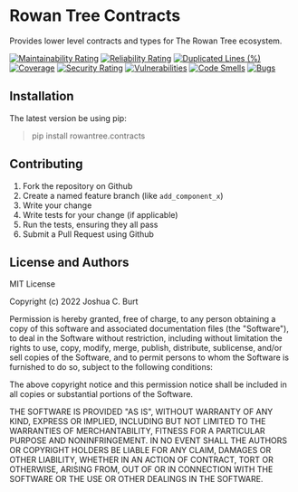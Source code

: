 # Rowan Tree Contracts
Provides lower level contracts and types for The Rowan Tree ecosystem.

[![Maintainability Rating](https://sonarcloud.io/api/project_badges/measure?project=shapeandshare_rowantree.contracts&metric=sqale_rating)](https://sonarcloud.io/summary/new_code?id=shapeandshare_rowantree.contracts)
[![Reliability Rating](https://sonarcloud.io/api/project_badges/measure?project=shapeandshare_rowantree.contracts&metric=reliability_rating)](https://sonarcloud.io/summary/new_code?id=shapeandshare_rowantree.contracts)
[![Duplicated Lines (%)](https://sonarcloud.io/api/project_badges/measure?project=shapeandshare_rowantree.contracts&metric=duplicated_lines_density)](https://sonarcloud.io/summary/new_code?id=shapeandshare_rowantree.contracts)
[![Coverage](https://sonarcloud.io/api/project_badges/measure?project=shapeandshare_rowantree.contracts&metric=coverage)](https://sonarcloud.io/summary/new_code?id=shapeandshare_rowantree.contracts)
[![Security Rating](https://sonarcloud.io/api/project_badges/measure?project=shapeandshare_rowantree.contracts&metric=security_rating)](https://sonarcloud.io/summary/new_code?id=shapeandshare_rowantree.contracts)
[![Vulnerabilities](https://sonarcloud.io/api/project_badges/measure?project=shapeandshare_rowantree.contracts&metric=vulnerabilities)](https://sonarcloud.io/summary/new_code?id=shapeandshare_rowantree.contracts)
[![Code Smells](https://sonarcloud.io/api/project_badges/measure?project=shapeandshare_rowantree.contracts&metric=code_smells)](https://sonarcloud.io/summary/new_code?id=shapeandshare_rowantree.contracts)
[![Bugs](https://sonarcloud.io/api/project_badges/measure?project=shapeandshare_rowantree.contracts&metric=bugs)](https://sonarcloud.io/summary/new_code?id=shapeandshare_rowantree.contracts)

## Installation
The latest version be using pip:
> pip install rowantree.contracts

Contributing
------------
1. Fork the repository on Github
2. Create a named feature branch (like `add_component_x`)
3. Write your change
4. Write tests for your change (if applicable)
5. Run the tests, ensuring they all pass
6. Submit a Pull Request using Github

License and Authors
-------------------
MIT License

Copyright (c) 2022 Joshua C. Burt

Permission is hereby granted, free of charge, to any person obtaining a copy
of this software and associated documentation files (the "Software"), to deal
in the Software without restriction, including without limitation the rights
to use, copy, modify, merge, publish, distribute, sublicense, and/or sell
copies of the Software, and to permit persons to whom the Software is
furnished to do so, subject to the following conditions:

The above copyright notice and this permission notice shall be included in all
copies or substantial portions of the Software.

THE SOFTWARE IS PROVIDED "AS IS", WITHOUT WARRANTY OF ANY KIND, EXPRESS OR
IMPLIED, INCLUDING BUT NOT LIMITED TO THE WARRANTIES OF MERCHANTABILITY,
FITNESS FOR A PARTICULAR PURPOSE AND NONINFRINGEMENT. IN NO EVENT SHALL THE
AUTHORS OR COPYRIGHT HOLDERS BE LIABLE FOR ANY CLAIM, DAMAGES OR OTHER
LIABILITY, WHETHER IN AN ACTION OF CONTRACT, TORT OR OTHERWISE, ARISING FROM,
OUT OF OR IN CONNECTION WITH THE SOFTWARE OR THE USE OR OTHER DEALINGS IN THE
SOFTWARE.
